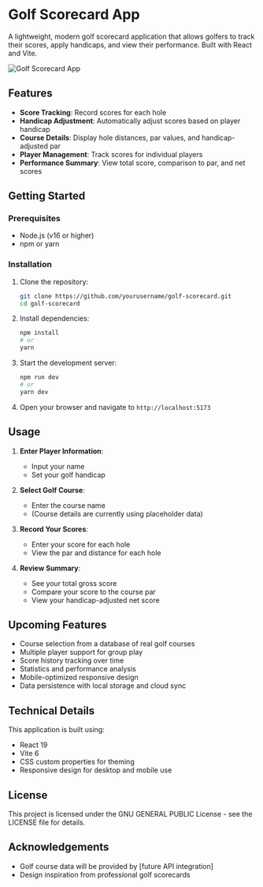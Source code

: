 # Golf Scorecard App

A lightweight, modern golf scorecard application that allows golfers to track their scores, apply handicaps, and view their performance. Built with React and Vite.

![Golf Scorecard App](./screenshot.png)

## Features

- **Score Tracking**: Record scores for each hole
- **Handicap Adjustment**: Automatically adjust scores based on player handicap
- **Course Details**: Display hole distances, par values, and handicap-adjusted par
- **Player Management**: Track scores for individual players
- **Performance Summary**: View total score, comparison to par, and net scores

## Getting Started

### Prerequisites

- Node.js (v16 or higher)
- npm or yarn

### Installation

1. Clone the repository:
   ```bash
   git clone https://github.com/yourusername/golf-scorecard.git
   cd golf-scorecard
   ```

2. Install dependencies:
   ```bash
   npm install
   # or
   yarn
   ```

3. Start the development server:
   ```bash
   npm run dev
   # or
   yarn dev
   ```

4. Open your browser and navigate to `http://localhost:5173`

## Usage

1. **Enter Player Information**:
    - Input your name
    - Set your golf handicap

2. **Select Golf Course**:
    - Enter the course name
    - (Course details are currently using placeholder data)

3. **Record Your Scores**:
    - Enter your score for each hole
    - View the par and distance for each hole

4. **Review Summary**:
    - See your total gross score
    - Compare your score to the course par
    - View your handicap-adjusted net score

## Upcoming Features

- Course selection from a database of real golf courses
- Multiple player support for group play
- Score history tracking over time
- Statistics and performance analysis
- Mobile-optimized responsive design
- Data persistence with local storage and cloud sync

## Technical Details

This application is built using:

- React 19
- Vite 6
- CSS custom properties for theming
- Responsive design for desktop and mobile use

## License

This project is licensed under the GNU GENERAL PUBLIC License - see the LICENSE file for details.

## Acknowledgements

- Golf course data will be provided by [future API integration]
- Design inspiration from professional golf scorecards